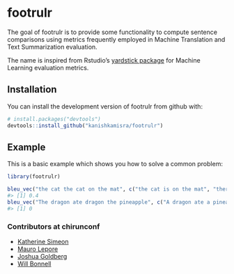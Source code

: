 
<!-- README.md is generated from README.Rmd. Please edit that file -->

# footrulr

<!-- badges: start -->

<!-- badges: end -->

The goal of footrulr is to provide some functionality to compute
sentence comparisons using metrics frequently employed in Machine
Translation and Text Summarization evaluation.

The name is inspired from Rstudio’s [yardstick
package](https://tidymodels.github.io/yardstick/) for Machine Learning
evaluation metrics.

## Installation

You can install the development version of footrulr from github with:

``` r
# install.packages("devtools")
devtools::install_github("kanishkamisra/footrulr")
```

## Example

This is a basic example which shows you how to solve a common problem:

``` r
library(footrulr)

bleu_vec("the cat the cat on the mat", c("the cat is on the mat", "there is a cat on the mat"), n = 3)
#> [1] 0.4
bleu_vec("The dragon ate dragon the pineapple", c("A dragon ate a pineapple", "The pineapple was eaten by the dragon"), n = 3)
#> [1] 0
```

### Contributors at chirunconf

  - [Katherine Simeon](https://katherinesimeon.github.io/)
  - [Mauro Lepore](https://github.com/maurolepore)
  - [Joshua Goldberg](https://twitter.com/GoldbergData)
  - [Will Bonnell](https://twitter.com/_willdebras)
